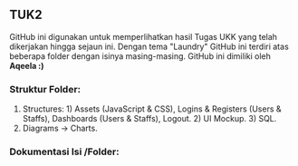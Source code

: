 ## TUK2
GitHub ini digunakan untuk memperlihatkan hasil Tugas UKK yang telah dikerjakan hingga sejaun ini. Dengan tema "Laundry" GitHub ini terdiri atas beberapa folder dengan isinya masing-masing. GitHub ini dimiliki oleh __Aqeela :)__

### Struktur Folder:
1. Structures: 1) Assets (JavaScript & CSS), Logins & Registers (Users & Staffs), Dashboards (Users & Staffs), Logout. 2) UI Mockup. 3) SQL.
4. Diagrams  → Charts.

### Dokumentasi Isi /Folder:
